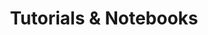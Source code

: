 ---
title: "Tutorials & Notebooks"
linkTitle: "Tutorials & Notebooks"
weight: 30
type: docs-root
menu:
  main:
    weight: 30
---